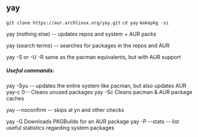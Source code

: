 ## yay
`git clone https://aur.archlinux.org/yay.git`
`cd yay`
`makepkg -si`

yay (nothing else) -- updates repos and system  + AUR packs

yay (search terms) -- searches for packages in the repos and AUR

yay -S or -U -R same as the pacman equivalents, but with AUR support 

##### Useful commands:
yay -Syu -- updates the entire system like pacman, but also updates AUR
yay-c 0-- Cleans unused packages
yay -Sc Cleans pacman & AUR package caches

yay --noconfirm -- skips al yn and other checks

yay -G Downloads PKGBuilds for an AUR package
yay -P --stats -- list useful statistics regarding system packages
